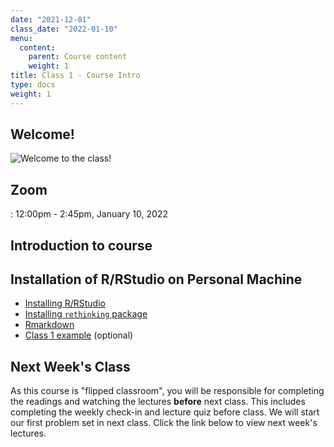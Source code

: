 ```yaml
---
date: "2021-12-01"
class_date: "2022-01-10"
menu:
  content:
    parent: Course content
    weight: 1
title: Class 1 - Course Intro
type: docs
weight: 1
---
```


## Welcome!

![Welcome to the class!](https://media3.giphy.com/media/ASd0Ukj0y3qMM/giphy.gif?cid=790b76119130519cc0d76cbb37bf927be0309d606652bf98&rid=giphy.gif&ct=g)

## Zoom

<a href="https://uncc.zoom.us/j/93339403054"><i class="fas fa-video fa-lg"></i></a>: 12:00pm - 2:45pm, January 10, 2022

## Introduction to course

## Installation of R/RStudio on Personal Machine

* [Installing R/RStudio](/resource/install/)
* [Installing `rethinking` package](/resource/install-rethinking/)
* [Rmarkdown](/resource/rmarkdown/)
* [Class 1 example](/example/01-class/) (optional)

## Next Week's Class

As this course is "flipped classroom", you will be responsible for completing the readings and watching the lectures **before** next class. This includes completing the weekly check-in and lecture quiz before class. We will start our first problem set in next class. Click the link below to view next week's lectures.

